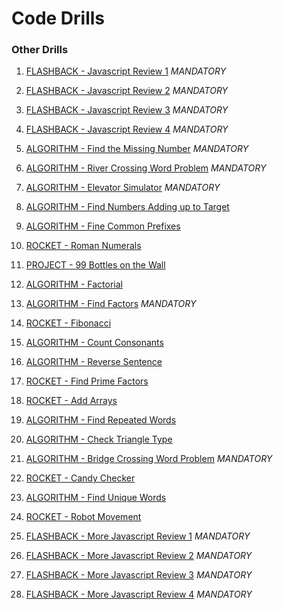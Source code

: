 # Code Drills


### Other Drills

1. [FLASHBACK - Javascript Review 1](/01-flash-js-review-1) *MANDATORY*

2. [FLASHBACK - Javascript Review 2](/02-flash-js-review-2) *MANDATORY*

3. [FLASHBACK - Javascript Review 3](/03-flash-js-review-3) *MANDATORY*

4. [FLASHBACK - Javascript Review 4](/04-flash-js-review-4) *MANDATORY*

5. [ALGORITHM - Find the Missing Number](/05-algo-missing-number) *MANDATORY*

6. [ALGORITHM - River Crossing Word Problem](/06-algo-river-crossing) *MANDATORY*

7. [ALGORITHM - Elevator Simulator](/07-algo-elevator) *MANDATORY*

8. [ALGORITHM - Find Numbers Adding up to Target](/08-algo-array-sums)

9. [ALGORITHM - Fine Common Prefixes](/09-algo-common-chars)

10. [ROCKET - Roman Numerals](/10-rock-roman-numerals)

11. [PROJECT - 99 Bottles on the Wall](/11-proj-99-bottles)

12. [ALGORITHM - Factorial](/12-algo-factorial)

13. [ALGORITHM - Find Factors](/13-algo-factors) *MANDATORY*

14. [ROCKET - Fibonacci](/14-rock-fibonacci)

15. [ALGORITHM - Count Consonants](/15-algo-count-consonants)

16. [ALGORITHM - Reverse Sentence](/16-algo-reversing-sentence)

17. [ROCKET - Find Prime Factors](/17-rock-prime-factors)

18. [ROCKET - Add Arrays](/18-rock-array-combining)

19. [ALGORITHM - Find Repeated Words](/19-algo-repeated-strings)

20. [ALGORITHM - Check Triangle Type](/20-algo-triangle-checker)

21. [ALGORITHM - Bridge Crossing Word Problem](/21-algo-bridge-crossing) *MANDATORY*

22. [ROCKET - Candy Checker](/22-rock-string-comparison)

23. [ALGORITHM - Find Unique Words](/23-algo-unique-words)

24. [ROCKET - Robot Movement](/24-rock-robot-movement)

25. [FLASHBACK - More Javascript Review 1](/25-flash-js-review-5) *MANDATORY*

26. [FLASHBACK - More Javascript Review 2](/26-flash-js-review-6) *MANDATORY*

27. [FLASHBACK - More Javascript Review 3](/27-flash-js-review-7) *MANDATORY*

28. [FLASHBACK - More Javascript Review 4](/28-flash-js-review-8) *MANDATORY*
